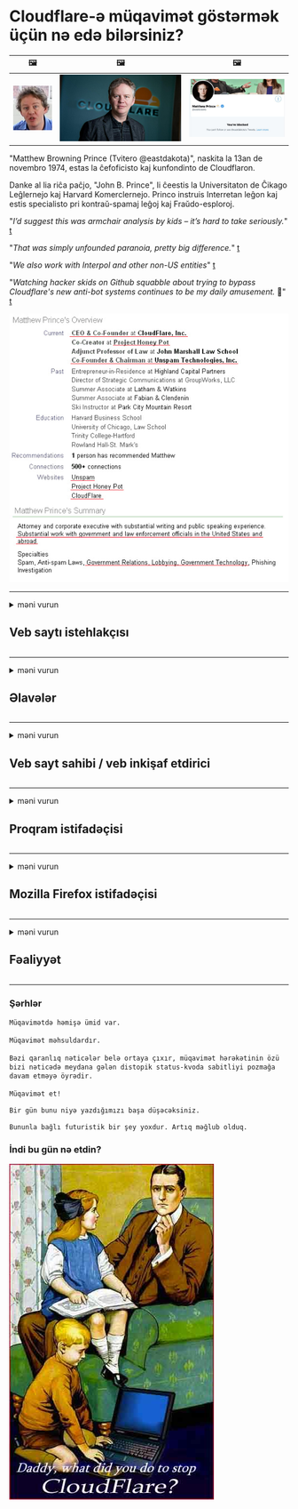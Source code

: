 # Cloudflare-ə müqavimət göstərmək üçün nə edə bilərsiniz?

| 🖼 | 🖼 | 🖼 |
| --- | --- | --- |
| ![](../image/matthew_prince_teen.jpg) | ![](../image/matthew_prince.jpg) | ![](../image/blockedbymatthewprince.jpg) |


"Matthew Browning Prince (Tvitero @eastdakota)", naskita la 13an de novembro 1974, estas la ĉefoficisto kaj kunfondinto de Cloudflaron.

Danke al lia riĉa paĉjo, "John B. Prince", li ĉeestis la Universitaton de Ĉikago Leĝlernejo kaj Harvard Komerclernejo.
Princo instruis Interretan leĝon kaj estis specialisto pri kontraŭ-spamaj leĝoj kaj Fraŭdo-esploroj.


"*I’d suggest this was armchair analysis by kids – it’s hard to take seriously.*" [t](https://www.theguardian.com/technology/2015/nov/19/cloudflare-accused-by-anonymous-helping-isis)

"*That was simply unfounded paranoia, pretty big difference.*"  [t](https://twitter.com/xxdesmus/status/992757936123359233)

"*We also work with Interpol and other non-US entities*" [t](https://twitter.com/eastdakota/status/1203028504184360960)

"*Watching hacker skids on Github squabble about trying to bypass Cloudflare's new anti-bot systems continues to be my daily amusement.* 🍿" [t](https://twitter.com/eastdakota/status/1273277839102656515)


![](../image/whoismp.jpg)

---


<details>
<summary>məni vurun

## Veb saytı istehlakçısı
</summary>


- Sevdiyiniz veb sayt Cloudflare istifadə edirsə, onlara Cloudflare istifadə etməmələrini söyləyin.
  - Facebook, Reddit, Twitter və ya Mastodon kimi sosial mediada sızlamaq heç bir fərq yaratmır. [Əməliyyatlar hashtaglardan daha yüksəkdir.](https://twitter.com/phyzonloop/status/1274132092490862594)
  - Özünüzü faydalı etmək istəyirsinizsə veb sayt sahibi ilə əlaqə saxlamağa çalışın.

[Cloudflare dedi](https://github.com/Eloston/ungoogled-chromium/issues/783):
```
Problemlə üzləşdiyiniz xüsusi xidmətlər və ya saytlar üçün administratorlarla əlaqə saxlamağınızı və təcrübənizi bölüşməyinizi tövsiyə edirik.
```

[Bunu istəmirsinizsə, veb sayt sahibi heç vaxt bu problemi bilmir.](../PEOPLE.md)

![](../image/liberapay.jpg)

[Uğurlu nümunə](https://counterpartytalk.org/t/turn-off-cloudflare-on-counterparty-co-plz/164/5).<br>
Probleminiz var? [Səsini indi qaldır.](https://github.com/maraoz/maraoz.github.io/issues/1) Aşağıdakı nümunə.

```
Siz sadəcə şirkət senzurasına və kütləvi nəzarətə kömək edirsiniz.
https://git.sdf.org/deCloudflare/cloudflare-tor/src/branch/master/README.md
```

```
Veb səhifəniz, CloudFlare-in məxfiliyi sui-istifadə edən xüsusi divarlı bağçasındadır.
https://git.sdf.org/deCloudflare/cloudflare-tor/
```

- Veb saytının məxfilik siyasətini oxumaq üçün bir az vaxt ayırın.
  - veb sayt Cloudflare-nin arxasındadırsa və ya veb sayt Cloudflare-a qoşulmuş xidmətlərdən istifadə edirsə.

"Cloudflare" nin nə olduğunu izah etməli və məlumatlarınızı Cloudflare ilə bölüşmək üçün icazə istəməlisiniz. Bunu etməmək, etibarın pozulmasına səbəb olacaq və sözügedən veb saytın qarşısını almaq lazımdır.

[Qəbul edilə bilən bir məxfilik siyasəti nümunəsi burada](https://archive.is/bDlTz) ("Subprocessors" > "Entity Name")

```
Məxfilik siyasətinizi oxudum və Cloudflare sözünü tapa bilmirəm.
Məlumatlarımı Cloudflare-ə qidalandırmağa davam etsəniz, məlumatlarınızı sizinlə bölüşməkdən imtina edirəm.
https://git.sdf.org/deCloudflare/cloudflare-tor/
```

Bu, Cloudflare sözünün olmayan gizlilik siyasətinin bir nümunəsidir.
[Liberland Jobs](https://archive.is/daKIr) [privacy policy](https://docsend.com/view/feiwyte):

![](../image/cfwontobey.jpg)

Cloudflare öz məxfilik siyasətinə malikdir.
[Cloudflare doxxing insanları sevir.](https://www.reddit.com/r/GamerGhazi/comments/2s64fe/be_wary_reporting_to_cloudflare/)

Veb saytın qeydiyyatdan keçmə forması üçün yaxşı bir nümunə.
AFAIK, sıfır veb sayt bunu edir. Onlara etibar edəcəksən?

```
"XYZ üçün qeydiyyatdan keç" düyməsinə basaraq, xidmət şərtlərimizi və məxfilik bəyanatımızı qəbul edirsiniz.
Ayrıca Cloudflare ilə məlumatlarınızı paylaşmağı və cloudflare-nin məxfilik bəyanatını qəbul etməyi qəbul edirsiniz.
Cloudflare məlumatlarınızı sızdırsa və ya serverlərimizə qoşulmağınıza icazə verməzsə, bizim günahımız deyil. [*]

[ Qeydiyyatdan keçmək ] [ razı deyiləm ]
```
[*] [PEOPLE.md](../PEOPLE.md)


- Onların xidmətindən istifadə etməməyə çalışın. Cloudflare tərəfindən izlənildiyini unutmayın.
  - ["I'm in your TLS, sniffin' your passworz"](../image/iminurtls.jpg)

- Digər veb səhifəni axtarın. İnternetdə alternativlər və fürsətlər var!

- Dostlarınızı Tor'dan gündəlik istifadə etməyə inandırın.
  - Anonimlik açıq internetin standartı olmalıdır!
  - [Tor layihəsinin bu layihəni bəyənmədiyini unutmayın.](../HISTORY.md)

</details>

------

<details>
<summary>məni vurun

## Əlavələr
</summary>

- Brauzeriniz Firefox, Tor Browser və ya Ungoogled Chromium varsa, aşağıdakı bu əlavələrdən birini istifadə edin.
  - Başqa yeni əlavə əlavə etmək istəyirsinizsə əvvəlcə bu barədə soruşun.


| Ad | İnkişaf etdirici | Dəstək | Blok edə bilərsiniz | Xəbər verə bilər | Chrome |
| -------- | -------- | -------- | -------- | -------- | -------- |
| [Bloku Cloudflaron MITM-Atakon](../subfiles/about.bcma.md) | #Addon | [ ? ](README.md) | **Bəli**     | **Bəli**     |  **Bəli** |
| [Ĉu ligoj estas vundeblaj al MITM-atako?](../subfiles/about.ismm.md) | #Addon | [ ? ](README.md) | Yox     | **Bəli**     |  **Bəli** |
| [Ĉu ĉi tiuj ligoj blokos Tor-uzanton?](../subfiles/about.isat.md) | #Addon | [ ? ](README.md) | Yox     | **Bəli**     |  **Bəli** |
| [Block Cloudflare MITM Attack](https://trac.torproject.org/projects/tor/attachment/ticket/24351/block_cloudflare_mitm_attack-1.0.14.1-an%2Bfx.xpi)<br>[**DELETED BY TOR PROJECT**](../HISTORY.md) | nullius | [ ? ](tool/block_cloudflare_mitm_fx), [Link](README.md) | **Bəli**     | **Bəli**     |  Yox |
| [TPRB](http://34ahehcli3epmhbu2wbl6kw6zdfl74iyc4vg3ja4xwhhst332z3knkyd.onion/) | Sw | [ ? ](http://34ahehcli3epmhbu2wbl6kw6zdfl74iyc4vg3ja4xwhhst332z3knkyd.onion/) | **Bəli**     | **Bəli**     |  Yox |
| [Detect Cloudflare](https://addons.mozilla.org/en-US/firefox/addon/detect-cloudflare/) | Frank Otto | [ ? ](https://github.com/traktofon/cf-detect) | Yox     | **Bəli**     |  Yox |
| [True Sight](https://addons.mozilla.org/en-US/firefox/addon/detect-cloudflare-plus/) | claustromaniac | [ ? ](https://github.com/claustromaniac/detect-cloudflare-plus) | Yox     | **Bəli**     |  Yox |
| [Which Cloudflare datacenter am I visiting?](https://addons.mozilla.org/en-US/firefox/addon/cf-pop/) | 依云 | [ ? ](https://github.com/lilydjwg/cf-pop) | Yox     | **Bəli**     |  Yox |


- "Decentraleyes" "CDNJS (Cloudflare)" ilə əlaqəni dayandıra bilər.
  - Bir çox istəyin şəbəkələrə çatmasının qarşısını alır və saytların pozulmaması üçün yerli fayllara xidmət edir.
  - Geliştirici cavab verdi: "[very concerning indeed](https://github.com/Synzvato/decentraleyes/issues/236#issuecomment-352049501)", "[widespread usage severely centralizes the web](https://github.com/Synzvato/decentraleyes/issues/251#issuecomment-366752049)"

- [Ayrıca Cloudflare sertifikatını Sertifikat Təşkilatınızdan (CA) çıxara və ya inana bilməzsiniz.](https://www.ssl.com/how-to/remove-root-certificate-firefox/)

</details>

------

<details>
<summary>məni vurun

## Veb sayt sahibi / veb inkişaf etdirici
</summary>


![](../image/word_cloudflarefree.jpg)

- Cloudflare həllini istifadə etməyin, Dövr.
  - Bundan daha yaxşısını edə bilərsən, düzdür? [Cloudflare abunəliklərini, planlarını, domenlərini və ya hesablarını necə silmək lazım olduğunu izah edin.](https://support.cloudflare.com/hc/en-us/articles/200167776-Removing-subscriptions-plans-domains-or-accounts)

| 🖼 | 🖼 |
| --- | --- |
| ![](../image/htmlalertcloudflare.jpg) | ![](../image/htmlalertcloudflare2.jpg) |

- Daha çox müştəri istəyirsiniz? Sən nə edəcəyini bilirsən. İpucu "yuxarıdakı sətir" dir.
  - [Salam, "Məxfiliyinizi ciddiyə alırıq" yazmısınız, amma "Səhv 403 Qadağan Anonim Proxy-yə icazə verilmir" yazısını aldım.](https://it.slashdot.org/story/19/02/19/0033255/stop-saying-we-take-your-privacy-and-security-seriously) Tor Or VPN-i niyə bloklayırsınız? [Və niyə müvəqqəti e-poçtları bloklayırsınız?](http://523kpawzkarw3j6afz2elxfs4h3hfclomkcmbjs6kaimo4lokympi6yd.onion/)

![](../image/anonexist.jpg)

- Cloudflare istifadə kəsilmə şansını artıracaq. Serveriniz aşağıda və ya Cloudflare işləməyibsə, ziyarətçilər veb saytınıza daxil ola bilməzlər.
  - [Həqiqətən Cloudflare-nin heç vaxt azalmayacağını düşündünüzmü?](https://www.ibtimes.com/cloudflare-down-not-working-sites-producing-504-gateway-timeout-errors-2618008) [Another](https://twitter.com/Jedduff/status/1097875615997399040) [sample](https://twitter.com/search?f=tweets&vertical=default&q=Cloudflare%20is%20having%20problems). [Need more](../PEOPLE.md)?

![](../image/cloudflareinternalerror.jpg)

- Cloudflare-dən "API xidmətinizi", "proqram yeniləmə serverinizi" və ya "RSS lentinizi" vəkil etmək üçün istifadə etmək müştərinizə zərər verəcəkdir. Bir müştəri sizə zəng edərək "API'nizi artıq istifadə edə bilmərəm" dedi və nə baş verdiyini bilmirsiniz. Cloudflare səssizcə müştərinizi blok edə bilər. Sizcə bunun yaxşı olduğunu düşünürsünüz?
  - Bir çox RSS oxucu müştərisi və RSS oxucu onlayn xidməti var. İnsanların abunə olmasına icazə vermirsinizsə, niyə RSS lentini yayımlayırsınız?

![](../image/rssfeedovercf.jpg)

- HTTPS sertifikatına ehtiyacınız var? "Şifrələyək" istifadə edin və ya sadəcə CA şirkətindən satın alın.

- DNS serverinə ehtiyacınız var? Öz serverinizi qura bilmirsiniz? Onlara necə: [Hurricane Electric Free DNS](https://dns.he.net/), [Dyn.com](https://dyn.com/dns/), [1984 Hosting](https://www.1984hosting.com/), [Afraid.Org (TOR istifadə edirsinizsə, administrator hesabınızı silin)](https://freedns.afraid.org/)

- Hosting xidməti axtarırsınız? Yalnız pulsuz? Onlara necə: [Onion Service](http://vww6ybal4bd7szmgncyruucpgfkqahzddi37ktceo3ah7ngmcopnpyyd.onion/en/security/network-security/tor/onionservices-best-practices), [Free Web Hosting Area](https://freewha.com/), [Autistici/Inventati Web Site Hosting](https://www.autinv5q6en4gpf4.onion/services/website), [Github Pages](https://pages.github.com/), [Surge](https://surge.sh/)
  - [Cloudflare alternativləri](../subfiles/cloudflare-alternatives.md)

- "Cloudflare-ipfs.com" istifadə edirsiniz? [Cloudflare IPFS-nin pis olduğunu bilirsinizmi?](../PEOPLE.md)

- Serverinizə OWASP və Fail2Ban kimi Veb Tətbiq Firewall quraşdırın və düzgün şəkildə konfiqurasiya edin.
  - Torun qarşısını almaq bir həll yolu deyil. Hamını yalnız kiçik pis istifadəçilər üçün cəzalandırmayın.

- "Cloudflare Warp" istifadəçilərinin veb saytınıza daxil olmasını yönləndirin və ya bloklayın. İmkan varsa bir səbəb göstər.

> IP siyahısı: "[Cloudflare cari IP aralıkları](cloudflare_inc/)"

> A: Sadəcə onları bloklayın

```
server {
...
deny 173.245.48.0/20;
deny 103.21.244.0/22;
deny 103.22.200.0/22;
deny 103.31.4.0/22;
deny 141.101.64.0/18;
deny 108.162.192.0/18;
deny 190.93.240.0/20;
deny 188.114.96.0/20;
deny 197.234.240.0/22;
deny 198.41.128.0/17;
deny 162.158.0.0/15;
deny 104.16.0.0/12;
deny 172.64.0.0/13;
deny 131.0.72.0/22;
deny 2400:cb00::/32;
deny 2606:4700::/32;
deny 2803:f800::/32;
deny 2405:b500::/32;
deny 2405:8100::/32;
deny 2a06:98c0::/29;
deny 2c0f:f248::/32;
...
}
```

> B: Xəbərdarlıq səhifəsinə yönləndirin

```
http {
...
geo $iscf {
default 0;
173.245.48.0/20 1;
103.21.244.0/22 1;
103.22.200.0/22 1;
103.31.4.0/22 1;
141.101.64.0/18 1;
108.162.192.0/18 1;
190.93.240.0/20 1;
188.114.96.0/20 1;
197.234.240.0/22 1;
198.41.128.0/17 1;
162.158.0.0/15 1;
104.16.0.0/12 1;
172.64.0.0/13 1;
131.0.72.0/22 1;
2400:cb00::/32 1;
2606:4700::/32 1;
2803:f800::/32 1;
2405:b500::/32 1;
2405:8100::/32 1;
2a06:98c0::/29 1;
2c0f:f248::/32 1;
}
...
}

server {
...
if ($iscf) {rewrite ^ https://example.com/cfwsorry.php;}
...
}

<?php
header('HTTP/1.1 406 Not Acceptable');
echo <<<CLOUDFLARED
Thank you for visiting ourwebsite.com!<br />
We are sorry, but we can't serve you because your connection is being intercepted by Cloudflare.<br />
Please read https://git.sdf.org/deCloudflare/cloudflare-tor for more information.<br />
CLOUDFLARED;
die();
```

- Sərbəstliyə inanırsınızsa və anonim istifadəçiləri salamlayırsınızsa Tor Onion Service və ya I2P insite qurun.

- Digər Clearnet / Tor ikili veb sayt operatorlarından məsləhət alın və adsız dostlar qazanın!

</details>

------

<details>
<summary>məni vurun

## Proqram istifadəçisi
</summary>


- Discord CloudFlare istifadə edir. Alternativlər? Tövsiyə edirik [**Briar** (Android)](https://f-droid.org/en/packages/org.briarproject.briar.android/), [Ricochet (PC)](https://ricochet.im/), [Tox + Tor (Android/PC)](https://tox.chat/download.html)
  - Briar, Tor daemonunu ehtiva edir, beləliklə Orbot'u quraşdırmanıza ehtiyac yoxdur.
  - Qwtch developers, Open Privacy, stop_cloudflare layihəsini xəbərdarlıq etmədən git xidmətlərindən sildi.

- Debian GNU / Linux və ya hər hansı bir türev istifadə edirsinizsə, abunə olun: [bug #831835](https://bugs.debian.org/cgi-bin/bugreport.cgi?bug=831835). Bacardığınız təqdirdə, yamağın yoxlanmasına kömək edin və qulluqçunun qəbul edilməli olub olmadığı barədə düzgün nəticəyə gəlməsinə kömək edin.

- Həmişə bu brauzerləri tövsiyə edin.

| Ad | İnkişaf etdirici | Dəstək | Şərh |
| -------- | -------- | -------- | -------- |
| [Ungoogled-Chromium](https://ungoogled-software.github.io/ungoogled-chromium-binaries/) | Eloston | [ ? ](https://github.com/Eloston/ungoogled-chromium) | PC (Win, Mac, Linux)  _!Tor_ |
| [Bromite](https://www.bromite.org/fdroid) | Bromite | [ ? ](https://github.com/bromite/bromite/issues) | Android  _!Tor_ |
| [Tor Browser](https://www.torproject.org/download/) | Tor Project | [ ? ](https://support.torproject.org/) | PC (Win, Mac, Linux)  _Tor_|
| [Tor Browser Android](https://www.torproject.org/download/) | Tor Project | [ ? ](https://support.torproject.org/) | Android  _Tor_|
| [Onion Browser](https://itunes.apple.com/us/app/onion-browser/id519296448?mt=8) | Mike Tigas | [ ? ](https://github.com/OnionBrowser/OnionBrowser/issues) | Apple iOS  _Tor_|
| [GNU/Icecat](https://www.gnu.org/software/gnuzilla/) | GNU | [ ? ](https://www.gnu.org/software/gnuzilla/) | PC (Linux) |
| [IceCatMobile](https://f-droid.org/en/packages/org.gnu.icecat/) | GNU | [ ? ](https://lists.gnu.org/mailman/listinfo/bug-gnuzilla) | Android |
| [Iridium Browser](https://iridiumbrowser.de/about/) | Iridium | [ ? ](https://github.com/iridium-browser/iridium-browser/) | PC (Win, Mac, Linux, OpenBSD) |


Digər proqramın məxfiliyi mükəmməl deyil. Bu Tor brauzerinin "mükəmməl" olması demək deyil.
İnternet və texnologiyada 100% təhlükəsiz və ya 100% özəl bir şey yoxdur.

- Tor istifadə etmək istəmirsiniz? Tor daemon ilə istənilən brauzerdən istifadə edə bilərsiniz.
  - [Qeyd edək ki, Tor layihəsi bunu bəyənmir.](https://support.torproject.org/tbb/tbb-9/) Bunu edə bilsəniz Tor brauzerindən istifadə edin.
- [Tor ilə Chromium necə istifadə olunur](../subfiles/chromium_tor.md)


Digər proqramın məxfiliyindən danışaq.

- [Əgər həqiqətən Firefox istifadə etməlisinizsə, "Firefox ESR" seçin.](https://www.mozilla.org/en-US/firefox/organizations/)
  - [Firefox - Casus proqram nəzarətçisi](https://spyware.neocities.org/articles/firefox.html)
  - [Firefox azad danışığı rədd edir, azad danışmağı qadağan edir](https://web.archive.org/web/20200423010026/https://reclaimthenet.org/firefox-rejects-free-speech-bans-free-speech-commenting-plugin-dissenter-from-its-extensions-gallery/)
  - ["100+ mənfi səs. Bir proqram şirkətinə sadiq qalmağı xahiş edir ... proqram bu günlərdə çoxdur."](https://old.reddit.com/r/firefox/comments/gutdiw/weve_got_work_to_do_the_mozilla_blog/fslbbb6/)
  - [Niyə Firefox mənə URL çubuğumda sponsorlu bağlantıları göstərir?](https://www.reddit.com/r/firefox/comments/jybx2w/uh_why_is_firefox_showing_me_sponsored_links_in/)
  - [Mozilla - təcəssüm etdirilmiş şeytan](https://digdeeper.neocities.org/ghost/mozilla.html)

- [Unutmayın, Mozilla Cloudflare xidmətindən istifadə edir.](https://www.robtex.com/dns-lookup/www.mozilla.org) [Məhsullarında Cloudflare'nin DNS xidmətindən də istifadə edirlər.](https://www.theregister.co.uk/2018/03/21/mozilla_testing_dns_encryption/)

- [Mozilla rəsmi olaraq bu bileti rədd etdi.](https://bugzilla.mozilla.org/show_bug.cgi?id=1426618)

- [Firefox Focus bir zarafatdır.](https://github.com/mozilla-mobile/focus-android/issues/1743) [Telemetri söndürməyə söz verdilər, amma dəyişdirdilər.](https://github.com/mozilla-mobile/focus-android/issues/4210)

- [PaleMoon / Basilisk geliştiricisi Cloudflare'yi sevir.](https://github.com/mozilla-mobile/focus-android/issues/1743#issuecomment-345993097)
  - [Pale Moon-un Arxiv Serveri 18 ay ərzində zərərli proqramı qıraraq yaydı](https://www.reddit.com/r/privacytoolsIO/comments/cc808y/pale_moons_archive_server_hacked_and_spread/)
  - Tor istifadəçilərinə də nifrət edir - "[Tora qarşı düşmənçilik etsin. Hesab edirəm ki, əksər saytlar Tor-a qarşı son dərəcə yüksək sui-istifadə faktorunu nəzərə alaraq düşmən olmalıdır.](https://github.com/yacy/yacy_search_server/issues/314#issuecomment-565932097)"

- [Waterfox-un ciddi "ev telefonları" problemi var](https://spyware.neocities.org/articles/waterfox.html)

- [Google Chrome bir casus proqramdır.](https://www.gnu.org/proprietary/malware-google.en.html)
  - [Google fəaliyyətinizi profillər.](https://spyware.neocities.org/articles/chrome.html)

- [SRWare Iron çox sayda telefonu ev bağlantısı edir.](https://spyware.neocities.org/articles/iron.html) Google domenlərinə də qoşulur.

- [Brave Browser Facebook / Twitter izləyicilərinin siyahısını yazdı.](https://www.bleepingcomputer.com/news/security/facebook-twitter-trackers-whitelisted-by-brave-browser/)
  - [Budur daha çox məsələ.](https://spyware.neocities.org/articles/brave.html)
  - [binance ortaq şəxsiyyəti](https://twitter.com/cryptonator1337/status/1269594587716374528)

- [Microsoft Edge, Facebook-a Flash kodunu istifadəçilərin arxasında işləməyə imkan verir.](https://www.zdnet.com/article/microsoft-edge-lets-facebook-run-flash-code-behind-users-backs/)

- [Vivaldi gizliliğinize hörmət etmir.](https://spyware.neocities.org/articles/vivaldi.html)

- [Opera casus proqram səviyyəsi: Son dərəcə yüksəkdir](https://spyware.neocities.org/articles/opera.html)

- Apple iOS: [Əsasən zərərli proqram olduğu üçün iOS istifadə etməməlisiniz.](https://www.gnu.org/proprietary/malware-apple.html)

Bu səbəbdən yalnız yuxarıdakı cədvəli tövsiyə edirik. Başqa heçnə.

</details>

------

<details>
<summary>məni vurun

## Mozilla Firefox istifadəçisi
</summary>


- "Firefox Nightly" Mozilla serverlərinə imtina üsulu olmadan debaq səviyyəsində məlumat göndərəcəkdir.
  - [Mozilla serverləri Cloudflare-dən nəfəs alır](https://www.digwebinterface.com/?hostnames=www.mozilla.org%0D%0Amozilla.cloudflare-dns.com&type=&ns=resolver&useresolver=8.8.4.4&nameservers=)

- Firefox-un Mozilla serverlərinə qoşulmasını qadağan etmək mümkündür.
  - [Mozilla'nın siyasət şablonları təlimatı](https://github.com/mozilla/policy-templates/blob/master/README.md)
  - Bu hiylənin sonrakı versiyada işini dayandıra biləcəyini unutmayın, çünki Mozilla özlərini ağ siyahıya almağı sevir.
  - Onları tamamilə bloklamaq üçün firewall və DNS filtrindən istifadə edin.

"`/distribution/policies.json`"

>     "WebsiteFilter": {
> 		"Block": [
> 		"*://*.mozilla.com/*",
> 		"*://*.mozilla.net/*",
> 		"*://*.mozilla.org/*",
> 		"*://webcompat.com/*",
> 		"*://*.firefox.com/*",
> 		"*://*.thunderbird.net/*",
> 		"*://*.cloudflare.com/*"
> 		]
>     },


- ~~Mozilla izləyicisindəki bir səhv haqqında məlumat verin, Cloudflare istifadə etməmələrini söyləyin.~~ Bugzilla ilə əlaqədar bir səhv hesabatı var idi. Bir çox insan narahatlıqlarını yayımladı, lakin səhv 2018-ci ildə admin tərəfindən gizlədildi.

- Firefox-da DOH-i deaktiv edə bilərsiniz.
  - [Firefox-un standart DNS provayderini dəyişdirin](../subfiles/change-firefox-dns.md)

![](../image/firefoxdns.jpg)

- [ISP olmayan DNS istifadə etmək istəyirsinizsə, OpenNIC Tier2 DNS xidmətindən və ya Cloudflare olmayan DNS xidmətlərindən istifadə etməyi düşünün.](https://wiki.opennic.org/start)
![](../image/opennic.jpg)
  - Cloudflare'ı DNS ilə bloklayın. [Crimeflare DNS](https://dns.crimeflare.eu.org/)

- Toru DNS həll edici olaraq istifadə edə bilərsiniz. [Tor mütəxəssisi deyilsinizsə, burada sual verin.](https://tor.stackexchange.com/)

> **Necə?**
> 1. Tor'u yükləyin və kompüterinizə quraşdırın.
> 2. Bu sətri "torrc" faylına əlavə edin.
> DNSPort 127.0.0.1:53
> 3. Tor'u yenidən başladın.
> 4. Kompüterinizin DNS serverini "127.0.0.1" olaraq seçin.

</details>

------

<details>
<summary>məni vurun

## Fəaliyyət
</summary>


- Ətrafınızdakılara Cloudflare təhlükələri barədə danışın.

- [Bu deposu yaxşılaşdırmağa kömək edin.](https://git.sdf.org/deCloudflare/cloudflare-tor).
  - Həm siyahılar, həm ona qarşı olan mübahisələr, həm də detallar.

- [Cloudflare (və bənzər şirkətlər) ilə əlaqəli işlərin səhv olduğu yerləri sənədləşdirin və ictimaiyyətə təqdim edin, bunu etdiyiniz zaman bu deposu qeyd etməyinizə əmin olun](https://git.sdf.org/deCloudflare/cloudflare-tor) :)

- Varsayılan olaraq Tor'dan daha çox insanı istifadə edin, beləliklə vebləri dünyanın müxtəlif yerləri baxımından təcrübə edə biləsiniz.

- Sosial mediada və ət məkanında dünyanı Cloudflare-dən azad etməyə həsr olunmuş qruplara başlayın.

- Uyğun olduğu təqdirdə, bu depodakı bu qruplarla əlaqə qurun - bu, qrup şəklində birlikdə işləməyi koordinasiya etmək üçün bir yer ola bilər.

- [Cloudflare’ə mənalı olmayan bir korporativ alternativ təqdim edə bilən bir işə başlayın.](../subfiles/cloudflare-alternatives.md)

- Heç olmasa Cloudflare qarşı çox qatlı müdafiə təmin etməyə kömək edəcək hər hansı bir alternativ barədə bizə məlumat verin.

- Bir Cloudflare müştərisisinizsə, gizlilik ayarlarınızı təyin edin və onları pozmalarını gözləyin.
  - [Sonra onları spam əleyhinə / gizlilik pozuntusu ittihamları altına salın.](https://twitter.com/thexpaw/status/1108424723233419264)

- Amerika Birləşmiş Ştatlarındasınızsa və sözügedən veb sayt bank və ya mühasibdirsə, Gramm-Leach-Bliley Qanunu və ya Dəyişiklikləri olan Amerikalılar Qanunu ilə qanuni təzyiq göstərməyə çalışın və nə qədər olduğunuzu bizə hesabatla bildirin. .

- Veb sayt dövlət saytlarıdırsa, ABŞ Konstitusiyasının 1-ci Dəyişikliyinə əsasən qanuni təzyiq göstərməyə çalışın.

- AB vətəndaşıysanız, ümumi məlumatların qorunması qaydalarına əsasən şəxsi məlumatlarınızı göndərmək üçün veb saytla əlaqə saxlayın. Məlumatlarınızı verməkdən imtina edərlərsə, bu qanun pozuntusudur.

- Veb saytında xidmət təklif etdiyini iddia edən şirkətlər üçün, onları istehlakçı hüquqlarını müdafiə edən təşkilatlara və BBB-yə "yalan reklam" olaraq bildirməyə çalışın. Cloudflare veb saytlarına Cloudflare serverləri xidmət göstərir.

- [BTİ, ABŞ kontekstində Cloudflare-nin antitrest qanunlarının üzərinə düşə biləcəyi qədər böyüməyə başladığını təklif edir.](https://www.itu.int/en/ITU-T/Workshops-and-Seminars/20181218/Documents/Geoff_Huston_Presentation.pdf)

- GNU GPL versiyası 4-ün, belə bir xidmətin arxasında mənbə kodunun saxlanmasına qarşı bir müddəa ehtiva edə biləcəyini düşünmək olar, bütün GPLv4 və sonrakı proqramlar üçün Tor istifadəçilərinə qarşı ayrıseçkilik etməyən bir vasitə ilə ən azı mənbə kodunun əldə edilə bilməsi tələb olunur.

</details>

------

### Şərhlər

```
Müqavimətdə həmişə ümid var.

Müqavimət məhsuldardır.

Bəzi qaranlıq nəticələr belə ortaya çıxır, müqavimət hərəkətinin özü bizi nəticədə meydana gələn distopik status-kvoda sabitliyi pozmağa davam etməyə öyrədir.

Müqavimət et!
```

```
Bir gün bunu niyə yazdığımızı başa düşəcəksiniz.
```

```
Bununla bağlı futuristik bir şey yoxdur. Artıq məğlub olduq.
```

### İndi bu gün nə etdin?


![](../image/stopcf.jpg)
